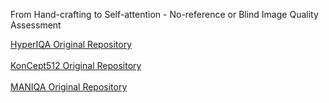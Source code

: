 From Hand-crafting to Self-attention - No-reference or Blind Image Quality Assessment

[HyperIQA Original Repository](https://github.com/SSL92/hyperIQA) <br /> <br />
[KonCept512 Original Repository](https://github.com/subpic/koniq) <br /> <br />
[MANIQA Original Repository](https://github.com/IIGROUP/MANIQA)

